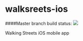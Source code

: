 # walksreets-ios 

####Master branch build status: 
![](https://travis-ci.org/[drougojrom]/walkstreets-ios.svg?branch=RouteCreationRemaster)

Walking Streets iOS mobile app
